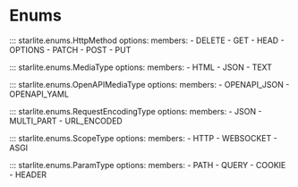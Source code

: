 # Enums

::: starlite.enums.HttpMethod
    options:
        members:
            - DELETE
            - GET
            - HEAD
            - OPTIONS
            - PATCH
            - POST
            - PUT

::: starlite.enums.MediaType
    options:
        members:
            - HTML
            - JSON
            - TEXT

::: starlite.enums.OpenAPIMediaType
    options:
        members:
            - OPENAPI_JSON
            - OPENAPI_YAML

::: starlite.enums.RequestEncodingType
    options:
        members:
            - JSON
            - MULTI_PART
            - URL_ENCODED

::: starlite.enums.ScopeType
    options:
        members:
            - HTTP
            - WEBSOCKET
            - ASGI

::: starlite.enums.ParamType
    options:
        members:
            - PATH
            - QUERY
            - COOKIE
            - HEADER
